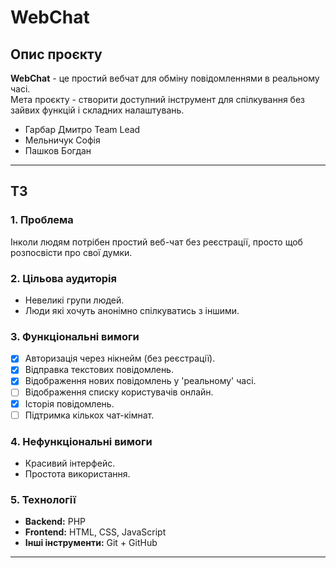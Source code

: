 # WebChat

## Опис проєкту

**WebChat** - це простий вебчат для обміну повідомленнями в реальному часі.  
Мета проєкту - створити доступний інструмент для спілкування без зайвих функцій і складних налаштувань.

- Гарбар Дмитро Team Lead
- Мельничук Софія
- Пашков Богдан

---

## ТЗ

### 1. Проблема

Інколи людям потрібен простий веб-чат без реєстрації, просто щоб розпосвісти про свої думки.

### 2. Цільова аудиторія

- Невеликі групи людей.
- Люди які хочуть анонімно спілкуватись з іншими.

### 3. Функціональні вимоги

- [x] Авторизація через нікнейм (без реєстрації).
- [x] Відправка текстових повідомлень.
- [x] Відображення нових повідомлень у 'реальному' часі.
- [ ] Відображення списку користувачів онлайн.
- [x] Історія повідомлень.
- [ ] Підтримка кількох чат-кімнат.

### 4. Нефункціональні вимоги

- Красивий інтерфейс.
- Простота використання.

### 5. Технології

- **Backend:** PHP
- **Frontend:** HTML, CSS, JavaScript
- **Інші інструменти:** Git + GitHub

---
